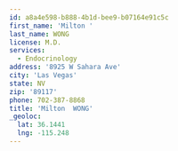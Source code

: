 ```yaml
---
id: a8a4e598-b888-4b1d-bee9-b07164e91c5c
first_name: 'Milton '
last_name: WONG
license: M.D.
services:
  - Endocrinology
address: '8925 W Sahara Ave'
city: 'Las Vegas'
state: NV
zip: '89117'
phone: 702-387-8868
title: 'Milton  WONG'
_geoloc:
  lat: 36.1441
  lng: -115.248
---
```

